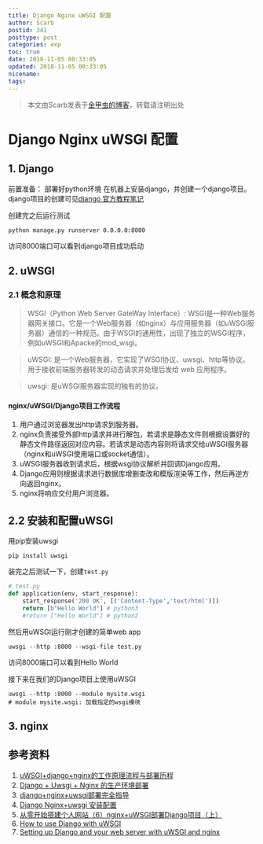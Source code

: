 ```yaml
---
title: Django Nginx uWSGI 配置
author: Scarb
postid: 341
posttype: post
categories: exp
toc: true
date: 2018-11-05 00:33:05
updated: 2018-11-05 00:33:05
nicename:
tags:
---
```


>本文由Scarb发表于[金甲虫的博客](http://47.106.131.90/blog)，转载请注明出处

# Django Nginx uWSGI 配置

## 1. Django

前置准备：
部署好python环境
在机器上安装django，并创建一个django项目。
django项目的创建可见[django 官方教程笔记](http://www.cnscarb.com/blog/post/328.html)

创建完之后运行测试

```shell
python manage.py runserver 0.0.0.0:8000
```

访问8000端口可以看到django项目成功启动

<!-- more -->

## 2. uWSGI

### 2.1 概念和原理

> WSGI（Python Web Server GateWay Interface）: WSGI是一种Web服务器网关接口。它是一个Web服务器（如nginx）与应用服务器（如uWSGI服务器）通信的一种规范。由于WSGI的通用性，出现了独立的WSGI程序，例如uWSGI和Apacke的mod_wsgi。

> uWSGI: 是一个Web服务器，它实现了WSGI协议、uwsgi、http等协议。用于接收前端服务器转发的动态请求并处理后发给 web 应用程序。

> uwsgi: 是uWSGI服务器实现的独有的协议。

#### nginx/uWSGI/Django项目工作流程
1. 用户通过浏览器发出http请求到服务器。
2. nginx负责接受外部http请求并进行解包，若请求是静态文件则根据设置好的静态文件路径返回对应内容。若请求是动态内容则将请求交给uWSGI服务器（nginx和uWSGI使用端口或socket通信）。
3. uWSGI服务器收到请求后，根据wsgi协议解析并回调Django应用。
4. Django应用则根据请求进行数据库增删查改和模版渲染等工作，然后再逆方向返回nginx。
5. nginx将响应交付用户浏览器。

## 2.2 安装和配置uWSGI

用pip安装uwsgi

```shell
pip install uwsgi
```

装完之后测试一下，创建`test.py`

```python
# test.py
def application(env, start_response):
    start_response('200 OK', [('Content-Type','text/html')])
    return [b"Hello World"] # python3
    #return ["Hello World"] # python2
```

然后用uWSGI运行刚才创建的简单web app

```shell
uwsgi --http :8000 --wsgi-file test.py
```

访问8000端口可以看到Hello World

接下来在我们的Django项目上使用uWSGI

```shell
uwsgi --http :8000 --module mysite.wsgi
# module mysite.wsgi: 加载指定的wsgi模块
```

## 3. nginx

## 参考资料

1. [uWSGI+django+nginx的工作原理流程与部署历程](https://blog.csdn.net/c465869935/article/details/53242126)
2. [Django + Uwsgi + Nginx 的生产环境部署](https://www.cnblogs.com/chenice/p/6921727.html)
3. [django+nginx+uwsgi部署完全指导](https://blog.csdn.net/eightbrother888/article/details/79503716)
4. [Django Nginx+uwsgi 安装配置](http://www.runoob.com/django/django-nginx-uwsgi.html)
5. [从零开始搭建个人网站（6）nginx+uWSGI部署Django项目（上）](https://blog.csdn.net/zuimrs/article/details/79091518)
6. [How to use Django with uWSGI](https://docs.djangoproject.com/en/dev/howto/deployment/wsgi/uwsgi/)
7. [Setting up Django and your web server with uWSGI and nginx](https://uwsgi-docs.readthedocs.io/en/latest/tutorials/Django_and_nginx.html)